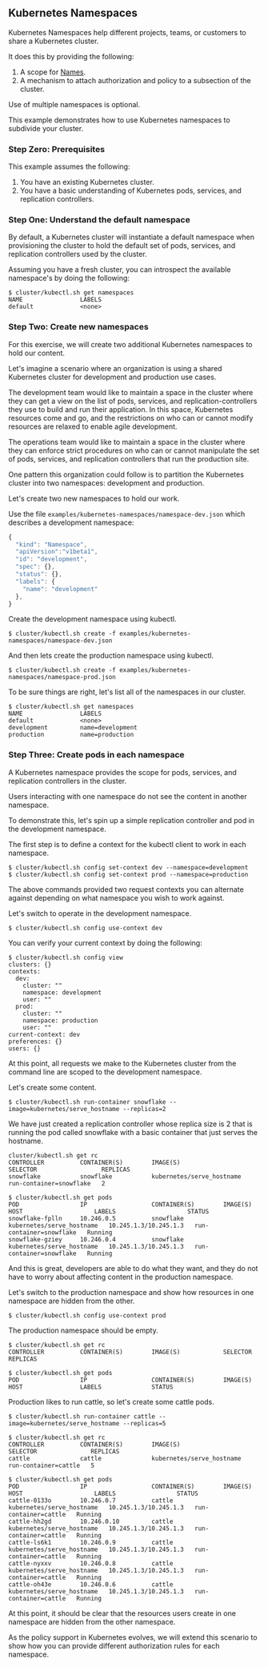 ## Kubernetes Namespaces

Kubernetes Namespaces help different projects, teams, or customers to share a Kubernetes cluster.

It does this by providing the following:

1. A scope for [Names](identifiers.md).
2. A mechanism to attach authorization and policy to a subsection of the cluster.

Use of multiple namespaces is optional.

This example demonstrates how to use Kubernetes namespaces to subdivide your cluster.

### Step Zero: Prerequisites

This example assumes the following:

1. You have an existing Kubernetes cluster.
2. You have a basic understanding of Kubernetes pods, services, and replication controllers.

### Step One: Understand the default namespace

By default, a Kubernetes cluster will instantiate a default namespace when provisioning the cluster to hold the default set of pods,
services, and replication controllers used by the cluster.

Assuming you have a fresh cluster, you can introspect the available namespace's by doing the following:

```shell
$ cluster/kubectl.sh get namespaces
NAME                LABELS
default             <none>
```

### Step Two: Create new namespaces

For this exercise, we will create two additional Kubernetes namespaces to hold our content.

Let's imagine a scenario where an organization is using a shared Kubernetes cluster for development and production use cases.

The development team would like to maintain a space in the cluster where they can get a view on the list of pods, services, and replication-controllers
they use to build and run their application.  In this space, Kubernetes resources come and go, and the restrictions on who can or cannot modify resources
are relaxed to enable agile development.

The operations team would like to maintain a space in the cluster where they can enforce strict procedures on who can or cannot manipulate the set of
pods, services, and replication controllers that run the production site.

One pattern this organization could follow is to partition the Kubernetes cluster into two namespaces: development and production.

Let's create two new namespaces to hold our work.

Use the file `examples/kubernetes-namespaces/namespace-dev.json` which describes a development namespace:

```js
{
  "kind": "Namespace",
  "apiVersion":"v1beta1",
  "id": "development",
  "spec": {},
  "status": {},
  "labels": {
    "name": "development"
  },
}
```

Create the development namespace using kubectl.

```shell
$ cluster/kubectl.sh create -f examples/kubernetes-namespaces/namespace-dev.json
```

And then lets create the production namespace using kubectl.

```shell
$ cluster/kubectl.sh create -f examples/kubernetes-namespaces/namespace-prod.json
```

To be sure things are right, let's list all of the namespaces in our cluster.

```shell
$ cluster/kubectl.sh get namespaces
NAME                LABELS
default             <none>
development         name=development
production          name=production
```

### Step Three: Create pods in each namespace

A Kubernetes namespace provides the scope for pods, services, and replication controllers in the cluster.

Users interacting with one namespace do not see the content in another namespace.

To demonstrate this, let's spin up a simple replication controller and pod in the development namespace.

The first step is to define a context for the kubectl client to work in each namespace.

```shell
$ cluster/kubectl.sh config set-context dev --namespace=development
$ cluster/kubectl.sh config set-context prod --namespace=production
```

The above commands provided two request contexts you can alternate against depending on what namespace you
wish to work against.

Let's switch to operate in the development namespace.

```shell
$ cluster/kubectl.sh config use-context dev
```

You can verify your current context by doing the following:

```shell
$ cluster/kubectl.sh config view
clusters: {}
contexts:
  dev:
    cluster: ""
    namespace: development
    user: ""
  prod:
    cluster: ""
    namespace: production
    user: ""
current-context: dev
preferences: {}
users: {}
```

At this point, all requests we make to the Kubernetes cluster from the command line are scoped to the development namespace.

Let's create some content.

```shell
$ cluster/kubectl.sh run-container snowflake --image=kubernetes/serve_hostname --replicas=2
```

We have just created a replication controller whose replica size is 2 that is running the pod called snowflake with a basic container that just serves the hostname.

```shell
cluster/kubectl.sh get rc
CONTROLLER          CONTAINER(S)        IMAGE(S)                    SELECTOR                  REPLICAS
snowflake           snowflake           kubernetes/serve_hostname   run-container=snowflake   2

$ cluster/kubectl.sh get pods
POD                 IP                  CONTAINER(S)        IMAGE(S)                    HOST                    LABELS                    STATUS
snowflake-fplln     10.246.0.5          snowflake           kubernetes/serve_hostname   10.245.1.3/10.245.1.3   run-container=snowflake   Running
snowflake-gziey     10.246.0.4          snowflake           kubernetes/serve_hostname   10.245.1.3/10.245.1.3   run-container=snowflake   Running
```

And this is great, developers are able to do what they want, and they do not have to worry about affecting content in the production namespace.

Let's switch to the production namespace and show how resources in one namespace are hidden from the other.

```shell
$ cluster/kubectl.sh config use-context prod
```

The production namespace should be empty.

```shell
$ cluster/kubectl.sh get rc
CONTROLLER          CONTAINER(S)        IMAGE(S)            SELECTOR            REPLICAS

$ cluster/kubectl.sh get pods
POD                 IP                  CONTAINER(S)        IMAGE(S)            HOST                LABELS              STATUS
```

Production likes to run cattle, so let's create some cattle pods.

```shell
$ cluster/kubectl.sh run-container cattle --image=kubernetes/serve_hostname --replicas=5

$ cluster/kubectl.sh get rc
CONTROLLER          CONTAINER(S)        IMAGE(S)                    SELECTOR               REPLICAS
cattle              cattle              kubernetes/serve_hostname   run-container=cattle   5

$ cluster/kubectl.sh get pods
POD                 IP                  CONTAINER(S)        IMAGE(S)                    HOST                    LABELS                 STATUS
cattle-0133o        10.246.0.7          cattle              kubernetes/serve_hostname   10.245.1.3/10.245.1.3   run-container=cattle   Running
cattle-hh2gd        10.246.0.10         cattle              kubernetes/serve_hostname   10.245.1.3/10.245.1.3   run-container=cattle   Running
cattle-ls6k1        10.246.0.9          cattle              kubernetes/serve_hostname   10.245.1.3/10.245.1.3   run-container=cattle   Running
cattle-nyxxv        10.246.0.8          cattle              kubernetes/serve_hostname   10.245.1.3/10.245.1.3   run-container=cattle   Running
cattle-oh43e        10.246.0.6          cattle              kubernetes/serve_hostname   10.245.1.3/10.245.1.3   run-container=cattle   Running
```

At this point, it should be clear that the resources users create in one namespace are hidden from the other namespace.

As the policy support in Kubernetes evolves, we will extend this scenario to show how you can provide different
authorization rules for each namespace.
